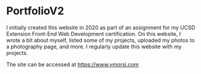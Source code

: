 # PortfolioV2
I initially created this website in 2020 as part of an assignment for my UCSD Extension Front-End Web Development certification. On this website, I wrote a bit about myself, listed some of my projects, uploaded my photos to a photography page, and more. I regularly update this website with my projects. 

The site can be accessed at https://www.ymorsi.com
